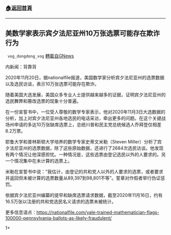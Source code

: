 ###  [:house:返回首頁](https://github.com/ourhimalayas/txt)
---

## 美数学家表示宾夕法尼亚州10万张选票可能存在欺诈行为
` vog_dongdong_vog` [轉載自GNews](https://gnews.org/zh-hans/581823/)

内新闻：背靠背

2020年11月20日，据nationalfile报道，美国数学家分析宾夕法尼亚州的选票数据以及选民访谈，表示10万张选票可能存在欺诈。

随着美国大选发展，美国众多专业人士提供越来越多的证据，证明宾夕法尼亚州的选民舞弊和篡改选票的现象十分普遍。

在一份宣誓书中，一位受人尊敬的数学专家表示，他对2020年11月3日大选数据的分析，加上对宾夕法尼亚州各地选民的电话采访，牵出更多的问题。在这个关键战场州申请的多达10万张缺席选票上，总统川普和民主党总统候选人乔拜登仅相差8.2万票。

耶鲁大学和普林斯顿大学培养的数学专家史蒂文米勒（Steven Miller）分析了宾夕法尼亚州的选票数据，除了这些原始数据，还进行了2684次选民访谈。他发现有两个情况让他深感担忧。一种情况是，这些选票由登记选民以外的人要求的。另一个情况集中在未计算的选票上。

米勒在宣誓书中说：”我估计，由登记的共和党人以外的人要求的选票，或者要求并返回但未被计算的选票数量从89,397到98,801不等”。誓章对作假者举行伪证惩罚。

依据宾夕法尼亚州编纂的提早和缺席选票请求数据，截至2020年11月16日，约有16.5万张以注册的共和党选民名义请求的选票未被统计。

更多信息请点：https://nationalfile.com/yale-trained-mathematician-flags-100000-pennsylvania-ballots-as-likely-fraudulent/

1+
